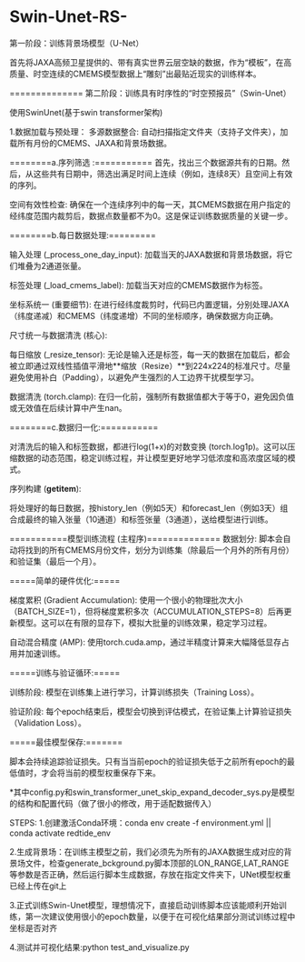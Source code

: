 # Swin-Unet-RS-

第一阶段：训练背景场模型（U-Net）

首先将JAXA高频卫星提供的、带有真实世界云层空缺的数据，作为“模板”，在高质量、时空连续的CMEMS模型数据上“雕刻”出最贴近现实的训练样本。








==============
第二阶段：训练具有时序性的“时空预报员”（Swin-Unet）

使用SwinUnet(基于swin transformer架构)

1.数据加载与预处理：
多源数据整合: 自动扫描指定文件夹（支持子文件夹），加载所有月份的CMEMS、JAXA和背景场数据。

========a.序列筛选 :=========== 
首先，找出三个数据源共有的日期。然后，从这些共有日期中，筛选出满足时间上连续（例如，连续8天）且空间上有效的序列。

空间有效性检查: 确保在一个连续序列中的每一天，其CMEMS数据在用户指定的经纬度范围内裁剪后，数据点数量都不为0。这是保证训练数据质量的关键一步。

========b.每日数据处理:=========

输入处理 (_process_one_day_input): 加载当天的JAXA数据和背景场数据，将它们堆叠为2通道张量。

标签处理 (_load_cmems_label): 加载当天对应的CMEMS数据作为标签。

坐标系统一 (重要细节): 在进行经纬度裁剪时，代码已内置逻辑，分别处理JAXA（纬度递减）和CMEMS（纬度递增）不同的坐标顺序，确保数据方向正确。

尺寸统一与数据清洗 (核心):

每日缩放 (_resize_tensor): 无论是输入还是标签，每一天的数据在加载后，都会被立即通过双线性插值平滑地**缩放（Resize）**到224x224的标准尺寸。尽量避免使用补白（Padding），以避免产生强烈的人工边界干扰模型学习。

数据清洗 (torch.clamp): 在归一化前，强制所有数据值都大于等于0，避免因负值或无效值在后续计算中产生nan。

========c.数据归一化:===========

对清洗后的输入和标签数据，都进行log(1+x)的对数变换 (torch.log1p)。这可以压缩数据的动态范围，稳定训练过程，并让模型更好地学习低浓度和高浓度区域的模式。

序列构建 (__getitem__):

将处理好的每日数据，按history_len（例如5天）和forecast_len（例如3天）组合成最终的输入张量（10通道）和标签张量（3通道），送给模型进行训练。

===========模型训练流程 (主程序)==============
数据划分: 脚本会自动将找到的所有CMEMS月份文件，划分为训练集（除最后一个月外的所有月份）和验证集（最后一个月）。

=====简单的硬件优化:=====

梯度累积 (Gradient Accumulation): 使用一个很小的物理批次大小（BATCH_SIZE=1），但将梯度累积多次（ACCUMULATION_STEPS=8）后再更新模型。这可以在有限的显存下，模拟大批量的训练效果，稳定学习过程。

自动混合精度 (AMP): 使用torch.cuda.amp，通过半精度计算来大幅降低显存占用并加速训练。

=====训练与验证循环:=====

训练阶段: 模型在训练集上进行学习，计算训练损失（Training Loss）。

验证阶段: 每个epoch结束后，模型会切换到评估模式，在验证集上计算验证损失（Validation Loss）。

=====最佳模型保存:=======

脚本会持续追踪验证损失。只有当当前epoch的验证损失低于之前所有epoch的最低值时，才会将当前的模型权重保存下来。


*其中config.py和swin_transformer_unet_skip_expand_decoder_sys.py是模型的结构和配置代码（做了很小的修改，用于适配数据传入）


STEPS:
1.创建激活Conda环境：conda env create -f environment.yml  ||  conda activate redtide_env

2.生成背景场：在训练主模型之前，我们必须先为所有的JAXA数据生成对应的背景场文件，检查generate_bckground.py脚本顶部的LON_RANGE,LAT_RANGE等参数是否正确，然后运行脚本生成数据，存放在指定文件夹下，UNet模型权重已经上传在git上

3.正式训练Swin-Unet模型，理想情况下，直接启动训练脚本应该能顺利开始训练，第一次建议使用很小的epoch数量，以便于在可视化结果部分测试训练过程中坐标是否对齐

4.测试并可视化结果:python test_and_visualize.py








